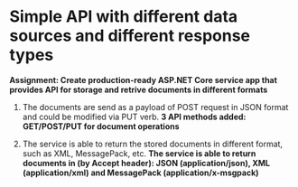 # Simple API with different data sources and different response types

**Assignment: Create production-ready ASP.NET Core service app that provides API for storage and retrive documents in different formats**

1. The documents are send as a payload of POST request in JSON format and could be modified via PUT verb.
**3 API methods added: GET/POST/PUT for document operations**

2. The service is able to return the stored documents in different format, such as XML, MessagePack, etc.
**The service is able to return documents in (by Accept header): JSON (application/json), XML (application/xml) and MessagePack (application/x-msgpack)**